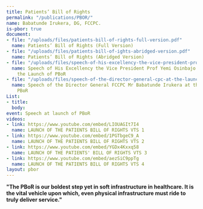 ```yaml
---
title: Patients’ Bill of Rights
permalink: "/publications/PBOR/"
name: Babatunde Irukera, DG, FCCPC.
is-pbor: true
document:
- file: "/uploads/files/patients-bill-of-rights-full-version.pdf"
  name: Patients’ Bill of Rights (Full Version)
- file: "/uploads/files/patients-bill-of-ights-abridged-version.pdf"
  name: Patients’ Bill of Rights (Abridged Version)
- file: "/uploads/files/speech-of-his-excellency-the-vice-president-prof-yemi-osinbajo-at-the-launch-of-pbor.pdf"
  name: Speech of His Excellency the Vice President Prof Yemi Osinbajo SAN, GCON at
    the Launch of PBoR
- file: "/uploads/files/speech-of-the-director-general-cpc-at-the-launch-of-the-pbor.pdf"
  name: Speech of the Director General FCCPC Mr Babatunde Irukera at the Launch of the
    PBoR
List:
- title: 
  body: 
event: Speech at launch of PBoR
videos:
- link: https://www.youtube.com/embed/LIOUAGIt7I4
  name: LAUNCH OF THE PATIENTS BILL OF RIGHTS VTS 1
- link: https://www.youtube.com/embed/1PGTbgeC9_A
  name: LAUNCH OF THE PATIENTS BILL OF RIGHTS VTS 2
- link: https://www.youtube.com/embed/YGDx4Kxxq58
  name: LAUNCH OF THE PATIENTS' BILL OF RIGHTS VTS 3
- link: https://www.youtube.com/embed/aezSiC9ppTg
  name: LAUNCH OF THE PATIENTS BILL OF RIGHTS VTS 4
layout: pbor
---
```


 **"The PBoR is our boldest step yet in soft infrastructure in healthcare.  It is the vital vehicle upon which, even physical infrastructure must ride to truly deliver service."**